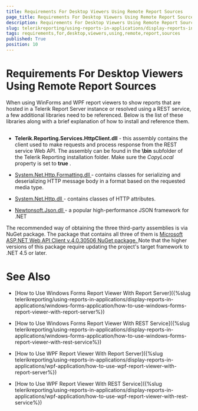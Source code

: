 ```yaml
---
title: Requirements For Desktop Viewers Using Remote Report Sources
page_title: Requirements For Desktop Viewers Using Remote Report Sources | for Telerik Reporting Documentation
description: Requirements For Desktop Viewers Using Remote Report Sources
slug: telerikreporting/using-reports-in-applications/display-reports-in-applications/requirements-for-desktop-viewers-using-remote-report-sources
tags: requirements,for,desktop,viewers,using,remote,report,sources
published: True
position: 10
---
```


# Requirements For Desktop Viewers Using Remote Report Sources



When using WinForms and WPF report viewers to show reports that are hosted in a Telerik Report Server instance or resolved using a REST service, a few additional libraries need to be referenced.         Below is the list of these libraries along with a brief explanation of how to install and reference them.       

## 

* __Telerik.Reporting.Services.HttpClient.dll__  - this assembly contains the client used to make requests               and process response from the REST service Web API. The assembly can be found in the __\bin__  subfolder of the Telerik Reporting installation folder.               Make sure the *CopyLocal*  property is set to __true__ .             

* [                   System.Net.Http.Formatting.dll                 ](                   https://msdn.microsoft.com/en-us/library/system.net.http.formatting(v=vs.118).aspx                 )               - contains classes for serializing and deserializing HTTP message body in a format based on the requested media type.             

* [                   System.Net.Http.dll                 ](                   https://msdn.microsoft.com/en-us/library/system.net.http(v=vs.118).aspx                 )               - contains classes of HTTP attributes.             

* [                   Newtonsoft.Json.dll                 ](                   https://msdn.microsoft.com/en-us/library/system.net.http(v=vs.118).aspx                 )               - a popular high-performance JSON framework for .NET             

The recommended way of obtaining the three third-party assemblies is via NuGet package. The package that contains all three of them is           [               Microsoft ASP.NET Web API Client v.4.0.30506 NuGet package.             ](               https://www.nuget.org/packages/Microsoft.AspNet.WebApi.Client/4.0.30506             )           Note that the higher versions of this package require updating the project's target framework to .NET 4.5 or later.         

# See Also


 * [How to Use Windows Forms Report Viewer With Report Server]({%slug telerikreporting/using-reports-in-applications/display-reports-in-applications/windows-forms-application/how-to-use-windows-forms-report-viewer-with-report-server%})

 * [How to Use Windows Forms Report Viewer With REST Service]({%slug telerikreporting/using-reports-in-applications/display-reports-in-applications/windows-forms-application/how-to-use-windows-forms-report-viewer-with-rest-service%})

 * [How to Use WPF Report Viewer With Report Server]({%slug telerikreporting/using-reports-in-applications/display-reports-in-applications/wpf-application/how-to-use-wpf-report-viewer-with-report-server%})

 * [How to Use WPF Report Viewer With REST Service]({%slug telerikreporting/using-reports-in-applications/display-reports-in-applications/wpf-application/how-to-use-wpf-report-viewer-with-rest-service%})
